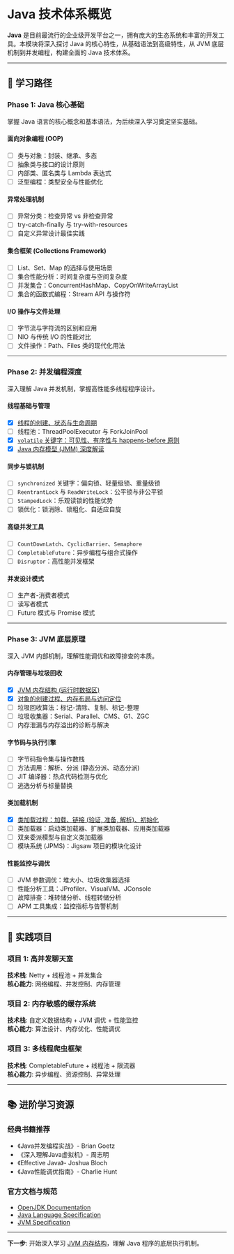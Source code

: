 # Java 技术体系概览

**Java** 是目前最流行的企业级开发平台之一，拥有庞大的生态系统和丰富的开发工具。本模块将深入探讨 Java 的核心特性，从基础语法到高级特性，从 JVM 底层机制到并发编程，构建全面的 Java 技术体系。

---

## 🎯 学习路径

### **Phase 1: Java 核心基础** 
掌握 Java 语言的核心概念和基本语法，为后续深入学习奠定坚实基础。

#### **面向对象编程 (OOP)**
- [ ] 类与对象：封装、继承、多态
- [ ] 抽象类与接口的设计原则
- [ ] 内部类、匿名类与 Lambda 表达式
- [ ] 泛型编程：类型安全与性能优化

#### **异常处理机制**
- [ ] 异常分类：检查异常 vs 非检查异常
- [ ] try-catch-finally 与 try-with-resources
- [ ] 自定义异常设计最佳实践

#### **集合框架 (Collections Framework)**
- [ ] List、Set、Map 的选择与使用场景
- [ ] 集合性能分析：时间复杂度与空间复杂度
- [ ] 并发集合：ConcurrentHashMap、CopyOnWriteArrayList
- [ ] 集合的函数式编程：Stream API 与操作符

#### **I/O 操作与文件处理**
- [ ] 字节流与字符流的区别和应用
- [ ] NIO 与传统 I/O 的性能对比
- [ ] 文件操作：Path、Files 类的现代化用法

---

### **Phase 2: 并发编程深度** 
深入理解 Java 并发机制，掌握高性能多线程程序设计。

#### **线程基础与管理**
- [x] [线程的创建、状态与生命周期](./concurrent/thread-lifecycle-and-states.md)
- [ ] 线程池：ThreadPoolExecutor 与 ForkJoinPool
- [x] [`volatile` 关键字：可见性、有序性与 happens-before 原则](./concurrent/volatile-keyword-deep-dive.md)
- [x] [Java 内存模型 (JMM) 深度解读](./concurrent/jmm-deep-dive.md)

#### **同步与锁机制**
- [ ] `synchronized` 关键字：偏向锁、轻量级锁、重量级锁
- [ ] `ReentrantLock` 与 `ReadWriteLock`：公平锁与非公平锁
- [ ] `StampedLock`：乐观读锁的性能优势
- [ ] 锁优化：锁消除、锁粗化、自适应自旋

#### **高级并发工具**
- [ ] `CountDownLatch`、`CyclicBarrier`、`Semaphore`
- [ ] `CompletableFuture`：异步编程与组合式操作
- [ ] `Disruptor`：高性能并发框架

#### **并发设计模式**
- [ ] 生产者-消费者模式
- [ ] 读写者模式
- [ ] Future 模式与 Promise 模式

---

### **Phase 3: JVM 底层原理** 
深入 JVM 内部机制，理解性能调优和故障排查的本质。

#### **内存管理与垃圾回收**
- [x] [JVM 内存结构 (运行时数据区)](./jvm/jvm-memory-structure.md)
- [x] [对象的创建过程、内存布局与访问定位](./jvm/object-creation-and-memory-layout.md)
- [ ] 垃圾回收算法：标记-清除、复制、标记-整理
- [ ] 垃圾收集器：Serial、Parallel、CMS、G1、ZGC
- [ ] 内存泄漏与内存溢出的诊断与解决

#### **字节码与执行引擎**
- [ ] 字节码指令集与操作数栈
- [ ] 方法调用：解析、分派 (静态分派、动态分派)
- [ ] JIT 编译器：热点代码检测与优化
- [ ] 逃逸分析与标量替换

#### **类加载机制**
- [x] [类加载过程：加载、链接 (验证, 准备, 解析)、初始化](./jvm/class-loading-process.md)
- [ ] 类加载器：启动类加载器、扩展类加载器、应用类加载器
- [ ] 双亲委派模型与自定义类加载器
- [ ] 模块系统 (JPMS)：Jigsaw 项目的模块化设计

#### **性能监控与调优**
- [ ] JVM 参数调优：堆大小、垃圾收集器选择
- [ ] 性能分析工具：JProfiler、VisualVM、JConsole
- [ ] 故障排查：堆转储分析、线程转储分析
- [ ] APM 工具集成：监控指标与告警机制

---

## 💼 实践项目

### **项目 1: 高并发聊天室** 
**技术栈**: Netty + 线程池 + 并发集合  
**核心能力**: 网络编程、并发控制、内存管理

### **项目 2: 内存敏感的缓存系统** 
**技术栈**: 自定义数据结构 + JVM 调优 + 性能监控  
**核心能力**: 算法设计、内存优化、性能调优

### **项目 3: 多线程爬虫框架** 
**技术栈**: CompletableFuture + 线程池 + 限流器  
**核心能力**: 异步编程、资源控制、异常处理

---

## 📚 进阶学习资源

### **经典书籍推荐**
- 《Java并发编程实战》- Brian Goetz
- 《深入理解Java虚拟机》- 周志明  
- 《Effective Java》- Joshua Bloch
- 《Java性能调优指南》- Charlie Hunt

### **官方文档与规范**
- [OpenJDK Documentation](https://openjdk.java.net/)
- [Java Language Specification](https://docs.oracle.com/javase/specs/)
- [JVM Specification](https://docs.oracle.com/javase/specs/jvms/se11/html/)

---

**下一步**: 开始深入学习 [JVM 内存结构](./jvm/jvm-memory-structure.md)，理解 Java 程序的底层执行机制。 